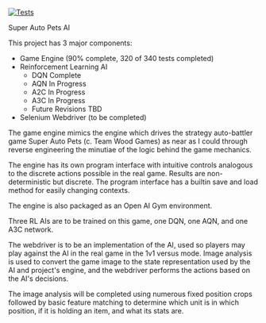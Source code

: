 [![Tests](https://github.com/CallThemHunter/SuperAutoPetsAI/actions/workflows/test-SAP-app.yml/badge.svg?event=push)](https://github.com/CallThemHunter/SuperAutoPetsAI/actions/workflows/test-SAP-app.yml)

Super Auto Pets AI

This project has 3 major components:

- Game Engine (90% complete, 320 of 340 tests completed)
- Reinforcement Learning AI
    - DQN Complete
    - AQN In Progress
    - A2C In Progress
    - A3C In Progress
    - Future Revisions TBD
- Selenium Webdriver (to be completed)

The game engine mimics the engine which drives the strategy
auto-battler game Super Auto Pets (c. Team Wood Games) as near
as I could through reverse engineering the minutiae of the logic
behind the game mechanics.

The engine has its own program interface with intuitive controls
analogous to the discrete actions possible in the real game.
Results are non-deterministic but discrete. The program interface
has a builtin save and load method for easily changing contexts.

The engine is also packaged as an Open AI Gym environment.

Three RL AIs are to be trained on this game, one DQN, one AQN,
and one A3C network.

The webdriver is to be an implementation of the AI, used so
players may play against the AI in the real game in the 1v1
versus mode. Image analysis is used to convert the game image
to the state representation used by the AI and project's engine,
and the webdriver performs the actions based on the AI's decisions.

The image analysis will be completed using numerous fixed position crops
followed by basic feature matching to determine which unit is in which
position, if it is holding an item, and what its stats are.